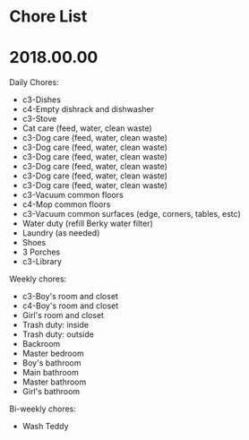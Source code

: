 # Chore List
# 2018.00.00



Daily Chores:
   * c3-Dishes
   * c4-Empty dishrack and dishwasher
   * c3-Stove
   * Cat care (feed, water, clean waste)
   * c3-Dog care (feed, water, clean waste)
   * c3-Dog care (feed, water, clean waste)
   * c3-Dog care (feed, water, clean waste)
   * c3-Dog care (feed, water, clean waste)
   * c3-Dog care (feed, water, clean waste)
   * c3-Dog care (feed, water, clean waste)
   * c3-Vacuum common floors
   * c4-Mop common floors
   * c3-Vacuum common surfaces (edge, corners, tables, estc)
   * Water duty (refill Berky water filter)
   * Laundry (as needed)
   * Shoes
   * 3 Porches
   * c3-Library




Weekly chores:
   * c3-Boy's room and closet
   * c4-Boy's room and closet
   * Girl's room and closet
   * Trash duty: inside
   * Trash duty: outside
   * Backroom
   * Master bedroom
   * Boy's bathroom
   * Main bathroom
   * Master bathroom
   * Girl's bathroom





Bi-weekly chores:
   * Wash Teddy
